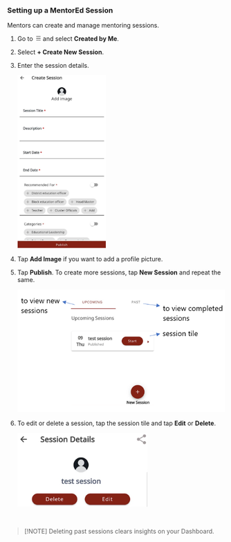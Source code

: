 ### Setting up a MentorEd Session

Mentors can create and manage mentoring sessions.

1.  Go to ![burger menu](media/burgermenu-icon.png) and select **Created by Me**.

2.  Select **+ Create New Session**.


3.  Enter the session details.

    ![session details page](media/create_session.png)

4.  Tap **Add Image** if you want to add a profile picture.

5.  Tap **Publish**. To create more sessions, tap **New Session** and repeat the same. 

    ![upcoming and past sessions](media/upcomingsession-page.PNG)


6.  To edit or delete a session, tap the session tile and tap **Edit** or **Delete**.

    ![edit or delete session](media/edit-session.PNG)
    

</br>

> [!NOTE]  Deleting past sessions clears insights on your Dashboard. 

